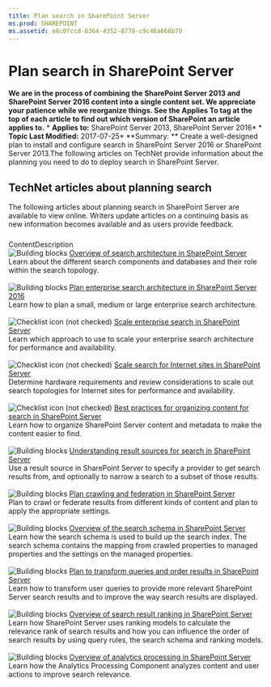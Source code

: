 ```yaml
---
title: Plan search in SharePoint Server
ms.prod: SHAREPOINT
ms.assetid: e8c0fccd-8364-4352-8778-c9c46a668b70
---
```



# Plan search in SharePoint Server
 **We are in the process of combining the SharePoint Server 2013 and SharePoint Server 2016 content into a single content set. We appreciate your patience while we reorganize things. See the Applies To tag at the top of each article to find out which version of SharePoint an article applies to.** * **Applies to:** SharePoint Server 2013, SharePoint Server 2016*  * **Topic Last Modified:** 2017-07-25* **Summary: ** Create a well-designed plan to install and configure search in SharePoint Server 2016 or SharePoint Server 2013.The following articles on TechNet provide information about the planning you need to do to deploy search in SharePoint Server.
## TechNet articles about planning search

The following articles about planning search in SharePoint Server are available to view online. Writers update articles on a continuing basis as new information becomes available and as users provide feedback.
### 

ContentDescription <br/> ![Building blocks](images/) [Overview of search architecture in SharePoint Server](html/overview-of-search-architecture-in-sharepoint-server.md) <br/> Learn about the different search components and databases and their role within the search topology.  <br/>  <br/> ![Building blocks](images/) [Plan enterprise search architecture in SharePoint Server 2016](html/plan-enterprise-search-architecture-in-sharepoint-server-2016.md) <br/> Learn how to plan a small, medium or large enterprise search architecture.  <br/>  <br/> ![Checklist icon (not checked)](images/) [Scale enterprise search in SharePoint Server](html/scale-enterprise-search-in-sharepoint-server.md) <br/> Learn which approach to use to scale your enterprise search architecture for performance and availability.  <br/>  <br/> ![Checklist icon (not checked)](images/) [Scale search for Internet sites in SharePoint Server](html/scale-search-for-internet-sites-in-sharepoint-server.md) <br/> Determine hardware requirements and review considerations to scale out search topologies for Internet sites for performance and availability.  <br/>  <br/> ![Checklist icon (not checked)](images/) [Best practices for organizing content for search in SharePoint Server](html/best-practices-for-organizing-content-for-search-in-sharepoint-server.md) <br/> Learn how to organize SharePoint Server content and metadata to make the content easier to find.  <br/>  <br/> ![Building blocks](images/) [Understanding result sources for search in SharePoint Server](html/understanding-result-sources-for-search-in-sharepoint-server.md) <br/> Use a result source in SharePoint Server to specify a provider to get search results from, and optionally to narrow a search to a subset of those results.  <br/>  <br/> ![Building blocks](images/) [Plan crawling and federation in SharePoint Server](html/plan-crawling-and-federation-in-sharepoint-server.md) <br/> Plan to crawl or federate results from different kinds of content and plan to apply the appropriate settings.  <br/>  <br/> ![Building blocks](images/) [Overview of the search schema in SharePoint Server](html/overview-of-the-search-schema-in-sharepoint-server.md) <br/> Learn how the search schema is used to build up the search index. The search schema contains the mapping from crawled properties to managed properties and the settings on the managed properties.  <br/>  <br/> ![Building blocks](images/) [Plan to transform queries and order results in SharePoint Server](html/plan-to-transform-queries-and-order-results-in-sharepoint-server.md) <br/>  Learn how to transform user queries to provide more relevant SharePoint Server search results and to improve the way search results are displayed. <br/>  <br/> ![Building blocks](images/) [Overview of search result ranking in SharePoint Server](html/overview-of-search-result-ranking-in-sharepoint-server.md) <br/> Learn how SharePoint Server uses ranking models to calculate the relevance rank of search results and how you can influence the order of search results by using query rules, the search schema and ranking models.  <br/>  <br/> ![Building blocks](images/) [Overview of analytics processing in SharePoint Server](html/overview-of-analytics-processing-in-sharepoint-server.md) <br/> Learn how the Analytics Processing Component analyzes content and user actions to improve search relevance.  <br/> 
